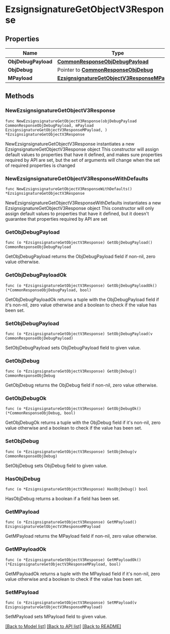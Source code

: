 # EzsignsignatureGetObjectV3Response

## Properties

Name | Type | Description | Notes
------------ | ------------- | ------------- | -------------
**ObjDebugPayload** | [**CommonResponseObjDebugPayload**](CommonResponseObjDebugPayload.md) |  | 
**ObjDebug** | Pointer to [**CommonResponseObjDebug**](CommonResponseObjDebug.md) |  | [optional] 
**MPayload** | [**EzsignsignatureGetObjectV3ResponseMPayload**](EzsignsignatureGetObjectV3ResponseMPayload.md) |  | 

## Methods

### NewEzsignsignatureGetObjectV3Response

`func NewEzsignsignatureGetObjectV3Response(objDebugPayload CommonResponseObjDebugPayload, mPayload EzsignsignatureGetObjectV3ResponseMPayload, ) *EzsignsignatureGetObjectV3Response`

NewEzsignsignatureGetObjectV3Response instantiates a new EzsignsignatureGetObjectV3Response object
This constructor will assign default values to properties that have it defined,
and makes sure properties required by API are set, but the set of arguments
will change when the set of required properties is changed

### NewEzsignsignatureGetObjectV3ResponseWithDefaults

`func NewEzsignsignatureGetObjectV3ResponseWithDefaults() *EzsignsignatureGetObjectV3Response`

NewEzsignsignatureGetObjectV3ResponseWithDefaults instantiates a new EzsignsignatureGetObjectV3Response object
This constructor will only assign default values to properties that have it defined,
but it doesn't guarantee that properties required by API are set

### GetObjDebugPayload

`func (o *EzsignsignatureGetObjectV3Response) GetObjDebugPayload() CommonResponseObjDebugPayload`

GetObjDebugPayload returns the ObjDebugPayload field if non-nil, zero value otherwise.

### GetObjDebugPayloadOk

`func (o *EzsignsignatureGetObjectV3Response) GetObjDebugPayloadOk() (*CommonResponseObjDebugPayload, bool)`

GetObjDebugPayloadOk returns a tuple with the ObjDebugPayload field if it's non-nil, zero value otherwise
and a boolean to check if the value has been set.

### SetObjDebugPayload

`func (o *EzsignsignatureGetObjectV3Response) SetObjDebugPayload(v CommonResponseObjDebugPayload)`

SetObjDebugPayload sets ObjDebugPayload field to given value.


### GetObjDebug

`func (o *EzsignsignatureGetObjectV3Response) GetObjDebug() CommonResponseObjDebug`

GetObjDebug returns the ObjDebug field if non-nil, zero value otherwise.

### GetObjDebugOk

`func (o *EzsignsignatureGetObjectV3Response) GetObjDebugOk() (*CommonResponseObjDebug, bool)`

GetObjDebugOk returns a tuple with the ObjDebug field if it's non-nil, zero value otherwise
and a boolean to check if the value has been set.

### SetObjDebug

`func (o *EzsignsignatureGetObjectV3Response) SetObjDebug(v CommonResponseObjDebug)`

SetObjDebug sets ObjDebug field to given value.

### HasObjDebug

`func (o *EzsignsignatureGetObjectV3Response) HasObjDebug() bool`

HasObjDebug returns a boolean if a field has been set.

### GetMPayload

`func (o *EzsignsignatureGetObjectV3Response) GetMPayload() EzsignsignatureGetObjectV3ResponseMPayload`

GetMPayload returns the MPayload field if non-nil, zero value otherwise.

### GetMPayloadOk

`func (o *EzsignsignatureGetObjectV3Response) GetMPayloadOk() (*EzsignsignatureGetObjectV3ResponseMPayload, bool)`

GetMPayloadOk returns a tuple with the MPayload field if it's non-nil, zero value otherwise
and a boolean to check if the value has been set.

### SetMPayload

`func (o *EzsignsignatureGetObjectV3Response) SetMPayload(v EzsignsignatureGetObjectV3ResponseMPayload)`

SetMPayload sets MPayload field to given value.



[[Back to Model list]](../README.md#documentation-for-models) [[Back to API list]](../README.md#documentation-for-api-endpoints) [[Back to README]](../README.md)


